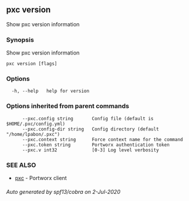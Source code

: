 ## pxc version

Show pxc version information

### Synopsis

Show pxc version information

```
pxc version [flags]
```

### Options

```
  -h, --help   help for version
```

### Options inherited from parent commands

```
      --pxc.config string       Config file (default is $HOME/.pxc/config.yml)
      --pxc.config-dir string   Config directory (default "/home/lpabon/.pxc")
      --pxc.context string      Force context name for the command
      --pxc.token string        Portworx authentication token
      --pxc.v int32             [0-3] Log level verbosity
```

### SEE ALSO

* [pxc](pxc.md)	 - Portworx client

###### Auto generated by spf13/cobra on 2-Jul-2020
